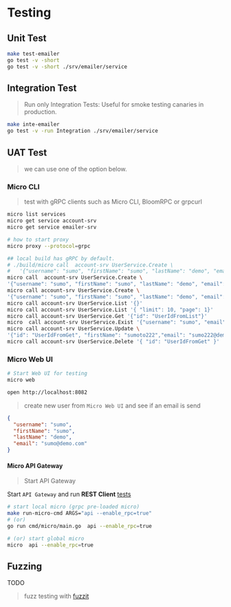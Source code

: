 # Testing

## Unit Test

```bash
make test-emailer
go test -v -short
go test -v -short ./srv/emailer/service
```

## Integration Test

> Run only Integration Tests: Useful for smoke testing canaries in production.

```bash
make inte-emailer
go test -v -run Integration ./srv/emailer/service
```

## UAT Test

> we can use one of the option below.

### Micro CLI

> test with gRPC clients such as Micro CLI, BloomRPC or grpcurl

```bash
micro list services
micro get service account-srv
micro get service emailer-srv

# how to start proxy
micro proxy --protocol=grpc
```

```bash
## local build has gRPC by default.
# ./build/micro call  account-srv UserService.Create \
#   '{"username": "sumo", "firstName": "sumo", "lastName": "demo", "email": "sumo@demo.com"}'
micro call  account-srv UserService.Create \
'{"username": "sumo", "firstName": "sumo", "lastName": "demo", "email": "sumo@demo.com"}'
micro call account-srv UserService.Create \
'{"username": "sumo", "firstName": "sumo", "lastName": "demo", "email": "sumo@demo.com"}'
micro call account-srv UserService.List '{}'
micro call account-srv UserService.List '{ "limit": 10, "page": 1}'
micro call account-srv UserService.Get '{"id": "UserIdFromList"}'
micro  call account-srv UserService.Exist '{"username": "sumo", "email": "sumo@demo.com"}'
micro call account-srv UserService.Update \
'{"id": "UserIdFromGet", "firstName": "sumoto222","email": "sumo222@demo.com"}'
micro call account-srv UserService.Delete '{ "id": "UserIdFromGet" }'
```

### Micro Web UI

```bash
# Start Web UI for testing
micro web

open http://localhost:8082
```

> create new user from `Micro Web UI` and see if an email is send

```json
{
  "username": "sumo",
  "firstName": "sumo",
  "lastName": "demo",
  "email": "sumo@demo.com"
}
```

#### Micro API Gateway

> Start API Gateway

Start `API Gateway` and run **REST Client** [tests](test/test-rest-api.http)

```bash
# start local micro (grpc pre-loaded micro)
make run-micro-cmd ARGS="api --enable_rpc=true"
# (or)
go run cmd/micro/main.go  api --enable_rpc=true

# (or) start global micro
micro  api --enable_rpc=true
```

## Fuzzing

TODO

> fuzz testing with [fuzzit](https://fuzzit.dev/2019/10/02/how-to-fuzz-go-code-with-go-fuzz-continuously/)
